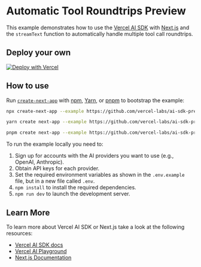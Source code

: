 # Automatic Tool Roundtrips Preview

This example demonstrates how to use the [Vercel AI SDK](https://sdk.vercel.ai/docs) with [Next.js](https://nextjs.org/) and the `streamText` function to automatically handle multiple tool call roundtrips.

## Deploy your own

[![Deploy with Vercel](https://vercel.com/button)](https://vercel.com/new/clone?repository-url=https%3A%2F%2Fgithub.com%2Fvercel-labs%2Fai-sdk-preview-roundtrips&env=OPENAI_API_KEY&envDescription=API%20keys%20needed%20for%20application&envLink=platform.openai.com)
 
## How to use
 
Run [`create-next-app`](https://github.com/vercel/next.js/tree/canary/packages/create-next-app) with [npm](https://docs.npmjs.com/cli/init), [Yarn](https://yarnpkg.com/lang/en/docs/cli/create/), or [pnpm](https://pnpm.io) to bootstrap the example:

```bash
npx create-next-app --example https://github.com/vercel-labs/ai-sdk-preview-roundtrips ai-sdk-preview-roundtrips-example
```

```bash
yarn create next-app --example https://github.com/vercel-labs/ai-sdk-preview-roundtrips ai-sdk-preview-roundtrips-example
```

```bash
pnpm create next-app --example https://github.com/vercel-labs/ai-sdk-preview-roundtrips ai-sdk-preview-roundtrips-example 
```

To run the example locally you need to:

1. Sign up for accounts with the AI providers you want to use (e.g., OpenAI, Anthropic).
2. Obtain API keys for each provider.
3. Set the required environment variables as shown in the `.env.example` file, but in a new file called `.env`.
4. `npm install` to install the required dependencies.
5. `npm run dev` to launch the development server.


## Learn More

To learn more about Vercel AI SDK or Next.js take a look at the following resources:

- [Vercel AI SDK docs](https://sdk.vercel.ai/docs)
- [Vercel AI Playground](https://play.vercel.ai)
- [Next.js Documentation](https://nextjs.org/docs)
